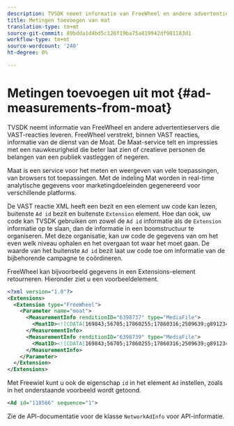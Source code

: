 ```yaml
---
description: TVSDK neemt informatie van FreeWheel en andere advertentieservers die VAST-reacties leveren. FreeWheel verstrekt, binnen VAST reacties, informatie van de dienst van de Moat. De Maat-service telt en impressies met een nauwkeurigheid die beter laat zien of creatieve personen de belangen van een publiek vastleggen of negeren.
title: Metingen toevoegen van mat
translation-type: tm+mt
source-git-commit: 89bdda1d4bd5c126f19ba75a819942df901183d1
workflow-type: tm+mt
source-wordcount: '240'
ht-degree: 0%

---
```



# Metingen toevoegen uit mot {#ad-measurements-from-moat}

TVSDK neemt informatie van FreeWheel en andere advertentieservers die VAST-reacties leveren. FreeWheel verstrekt, binnen VAST reacties, informatie van de dienst van de Moat. De Maat-service telt en impressies met een nauwkeurigheid die beter laat zien of creatieve personen de belangen van een publiek vastleggen of negeren.

Maat is een service voor het meten en weergeven van vele toepassingen, van browsers tot toepassingen. Met de indeling Mat worden in real-time analytische gegevens voor marketingdoeleinden gegenereerd voor verschillende platforms.

De VAST reactie XML heeft een bezit en een element uw code kan lezen, buitenste `Ad id` bezit en buitenste `Extension` element. Hoe dan ook, uw code kan TVSDK gebruiken om zowel de `Ad id` informatie als de `Extension` informatie op te slaan, dan de informatie in een boomstructuur te organiseren. Met deze organisatie, kan uw code de gegevens van om het even welk niveau ophalen en het overgaan tot waar het moet gaan. De waarde van het buitenste `Ad id` bezit laat uw code toe om informatie van de bijbehorende campagne te coördineren.

FreeWheel kan bijvoorbeeld gegevens in een Extensions-element retourneren. Hieronder ziet u een voorbeeldelement.

```xml
<?xml version="1.0"?> 
<Extensions> 
  <Extension type="FreeWheel"> 
    <Parameter name="moat"> 
      <MeasurementInfo renditionID="6398737" type="MediaFile"> 
        <MoatID><![CDATA[169843;56705;17860255;17860316;2509639;g8912342;103311138;g436558;530633]]></MoatID> 
      </MeasurementInfo> 
      <MeasurementInfo renditionID="6398739" type="MediaFile"> 
        <MoatID><![CDATA[169843;56705;17860255;17860316;2509639;g8912342;103311138;g436558;530633]]></MoatID> 
      </MeasurementInfo> 
    </Parameter> 
  </Extension> 
</Extensions> 
```

Met Freewiel kunt u ook de eigenschap `id` in het element `Ad` instellen, zoals in het onderstaande voorbeeld wordt getoond.

```xml
<Ad id="118566" sequence="1">
```

Zie de API-documentatie voor de klasse `NetworkAdInfo` voor API-informatie.